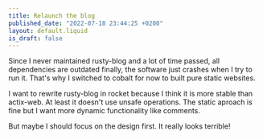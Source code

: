 ```yaml
---
title: Relaunch the blog
published_date: "2022-07-18 23:44:25 +0200"
layout: default.liquid
is_draft: false
---
```

Since I never maintained rusty-blog and a lot of time passed, all dependencies
are outdated finally, the software just crashes when I try to run it.  That's
why I switched to cobalt for now to built pure static websites.

I want to rewrite rusty-blog in rocket because I think it is more stable than
actix-web.  At least it doesn't use unsafe operations.  The static aproach is
fine but I want more dynamic functionality like comments.

But maybe I should focus on the design first.  It really looks terrible!

